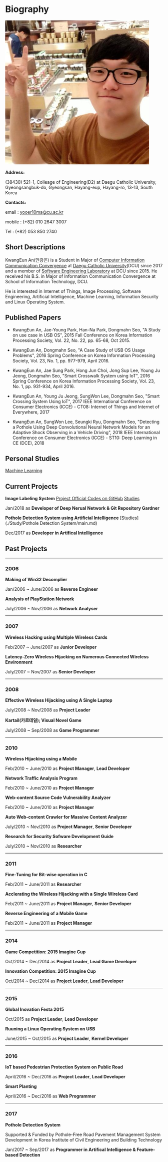 # Biography

![Selfi!!!](./resources/selfi.jpg)

**Address:**

(38430) 521-1, Colleage of Engineering(D2) at Daegu Catholic University, Gyeongsangbuk-do, Gyeongsan, Hayang-eup, Hayang-ro, 13-13, South Korea

**Contacts:**

email : [yooer10ms@cu.ac.kr](mailto:yooer10ms@cu.ac.kr)

mobile : (+82) 010 2647 3007

Tel : (+82) 053 850 2740

## Short Descriptions

KwangEun An(안광은) is a Student in Major of [Computer Information Communication Convergence](http://it.cu.ac.kr) at [Daegu Catholic University](http://www.cu.ac.kr)(DCU) since 2017 and a member of [Software Engineering Laboratory]() at DCU since 2015. He received his B.S. in Major of Information Communication Convergence at School of Information Technology, DCU.

He is interested in Internet of Things, Image Processing, Software Engineering, Artificial Intelligence, Machine Learning, Information Security and Linux Operating System.

## Published Papers

* KwangEun An, Jae-Young Park, Han-Na Park, Dongmahn Seo, "A Study on use case in USB OS", 2015 Fall Conference on Korea Information Processing Society, Vol. 22, No. 22, pp. 65-68, Oct 2015.

* KwangEun An, Dongmahn Seo, "A Case Study of USB OS Usage Problems", 2016 Spring Conference on Korea Information Processing Society, Vol. 23, No. 1, pp. 977-979, April 2016.

* KwangEun An, Jae Sung Park, Hong Jun Choi, Jong Sup Lee, Young Ju Jeong, Dongmahn Seo, "Smart Crosswalk System using IoT", 2016 Spring Conference on Korea Information Processing Society, Vol. 23, No. 1, pp. 931-934, April 2016.

* KwangEun An, Young Ju Jeong, SungWon Lee, Dongmahn Seo, "Smart Crossing System Using IoT", 2017 IEEE International Conference on Consumer Electronics (ICCE) - CT08: Internet of Things and Internet of Everywhere, 2017

* KwangEun An, SungWon Lee, Seungki Ryu, Dongmahn Seo, "Detecting a Pothole Using Deep Convolutional Neural Network Models for an Adaptive Shock Observing in a Vehicle Driving", 2018 IEEE International Conference on Consumer Electronics (ICCE) - ST10: Deep Learning in CE (DCE), 2018

## Personal Studies
[Machine Learning](./Study/Machine_Learning/main.md)

## Current Projects

**Image Labeling System** [Project Official Codes on GitHub](https://github.com/CUDSnSLab/Image-Labeling-Project) [Studies](./Study/Image_Labeling_System_Study/main.md)

Jan/2018 as **Developer of Deep Nerual Network & Git Repository Gardner**

**Pothole Detection System using Artificial Intelligence** [Studies](./Study/Pothole Detection System/main.md)

Dec/2017 as **Developer in Artifical Intelligence**

## Past Projects

----

### 2006

**Making of Win32 Decomplier**

Jan/2006 ~ June/2006 as **Reverse Engineer**

**Analysis of PlayStation Network**

July/2006 ~ Nov/2006 as **Network Analyser**

----

### 2007

**Wireless Hacking using Multiple Wireless Cards**

Feb/2007 ~ June/2007 as **Junior Developer**

**Latency-Zero Wireless Hijacking on Numerous Connected Wireless Environment**

July/2007 ~ Nov/2007 as **Senior Developer**

----

### 2008

**Effective Wireless Hijacking using A Single Laptop**

July/2008 ~ Nov/2008 as **Project Leader**

**Kartail(카르테일); Visual Novel Game**

July/2008 ~ Sep/2008 as **Game Programmer**

----

### 2010

**Wireless Hijacking using a Mobile**

Feb/2010 ~ June/2010 as **Project Manager**, **Lead Developer**

**Network Traffic Analysis Program**

Feb/2010 ~ June/2010 as **Project Manager**

**Web-content Source Code Vulnerability Analyzer**

Feb/2010 ~ June/2010 as **Project Manager**

**Auto Web-content Crawler for Massive Content Analyzer**

July/2010 ~ Nov/2010 as **Project Manager**, **Senior Developer**

**Research for Security Sofware Development Guide**

July/2010 ~ Nov/2010 as **Researcher**

----

### 2011

**Fine-Tuning for Bit-wise operation in C**

Feb/2011 ~ June/2011 as **Researcher**

**Acclerating the Wireless Hijacking with a Single Wireless Card**

Feb/2011 ~ June/2011 as **Project Manager**, **Senior Developer**

**Reverse Engineering of a Mobile Game**

Feb/2011 ~ June/2011 as **Project Manager**

----

### 2014

**Game Competition: 2015 Imagine Cup**

Oct/2014 ~ Dec/2014 as **Project Leader**, **Lead Game Developer**

**Innovation Competition: 2015 Imagine Cup**

Oct/2014 ~ Dec/2014 as **Project Leader**, **Lead Developer**

----

### 2015

**Global Inovation Festa 2015**

Oct/2015 as **Project Leader**, **Lead Developer**

**Ruuning a Linux Operating System on USB**

June/2015 ~ Oct/2015 as **Project Leader**, **Kernel Developer**

----

### 2016

**IoT based Pedestrian Protection System on Public Road**

April/2016 ~ Dec/2016 as **Project Leader**, **Lead Developer**

**Smart Planting**

April/2016 ~ Dec/2016 as **Web Programmer**

----

### 2017

**Pothole Detection System** 

Supported & Funded by Pothole-Free Road Pavement Management System Development in  Korea Institute of Civil Engineering and Building Technology

Jan/2017 ~ Sep/2017 as **Programmer in Artifical Intelligence & Feature-based Detection**